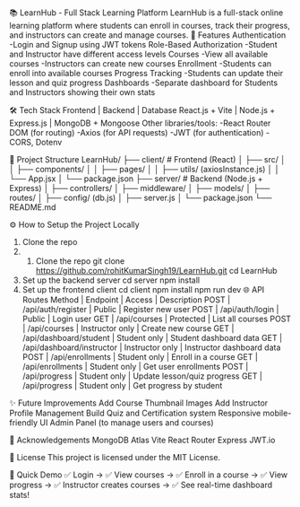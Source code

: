 📚 LearnHub - Full Stack Learning Platform
LearnHub is a full-stack online learning platform where students can enroll in courses, track their progress, and instructors can create and manage courses.
🚀 Features
Authentication
-Login and Signup using JWT tokens
Role-Based Authorization
 -Student and Instructor have different access levels
Courses
-View all available courses
-Instructors can create new courses
Enrollment
-Students can enroll into available courses
Progress Tracking
-Students can update their lesson and quiz progress
Dashboards
-Separate dashboard for Students and Instructors showing their own stats


🛠️ Tech Stack
Frontend | Backend | Database
React.js + Vite | Node.js + Express.js | MongoDB + Mongoose
Other libraries/tools:
-React Router DOM (for routing)
-Axios (for API requests)
-JWT (for authentication)
-CORS, Dotenv

📂 Project Structure
LearnHub/
├── client/           # Frontend (React)
│   ├── src/
│   │   ├── components/
│   │   ├── pages/
│   │   ├── utils/ (axiosInstance.js)
│   │   └── App.jsx
│   └── package.json
├── server/           # Backend (Node.js + Express)
│   ├── controllers/
│   ├── middleware/
│   ├── models/
│   ├── routes/
│   ├── config/ (db.js)
│   ├── server.js
│   └── package.json
└── README.md

⚙️ How to Setup the Project Locally
1. Clone the repo
2. 1. Clone the repo
   git clone https://github.com/rohitKumarSingh19/LearnHub.git
cd LearnHub
2. Set up the backend server
   cd server
npm install
3. Set up the frontend client
cd client
npm install
npm run dev
🌐 API Routes
Method | Endpoint | Access | Description
POST | /api/auth/register | Public | Register new user
POST | /api/auth/login | Public | Login user
GET | /api/courses | Protected | List all courses
POST | /api/courses | Instructor only | Create new course
GET | /api/dashboard/student | Student only | Student dashboard data
GET | /api/dashboard/instructor | Instructor only | Instructor dashboard data
POST | /api/enrollments | Student only | Enroll in a course
GET | /api/enrollments | Student only | Get user enrollments
POST | /api/progress | Student only | Update lesson/quiz progress
GET | /api/progress | Student only | Get progress by student

✨ Future Improvements
Add Course Thumbnail Images
Add Instructor Profile Management
Build Quiz and Certification system
Responsive mobile-friendly UI
Admin Panel (to manage users and courses)



🙏 Acknowledgements
MongoDB Atlas
Vite
React Router
Express
JWT.io

📜 License
This project is licensed under the MIT License.

📢 Quick Demo
✅ Login →
✅ View courses →
✅ Enroll in a course →
✅ View progress →
✅ Instructor creates courses →
✅ See real-time dashboard stats!

